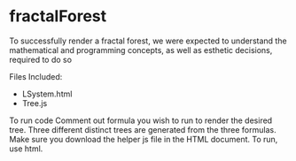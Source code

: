 # fractalForest
To successfully render a fractal forest, we were expected to understand the mathematical and programming concepts, as well as esthetic decisions, required to do so


Files Included:
- LSystem.html
- Tree.js

To run code
Comment out formula you wish to run to render the desired tree. Three different
distinct trees are generated from the three formulas. Make sure you 
download the helper js file in the HTML document. To run, use html.
